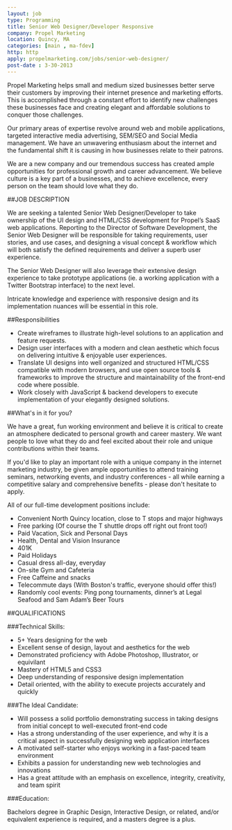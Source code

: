 ```yaml
---
layout: job
type: Programming
title: Senior Web Designer/Developer Responsive
company: Propel Marketing
location: Quincy, MA
categories: [main , ma-fdev]
http: http
apply: propelmarketing.com/jobs/senior-web-designer/
post-date : 3-30-2013
---
```


Propel Marketing helps small and medium sized businesses better serve their customers by improving their internet presence and marketing efforts. This is accomplished through a constant effort to identify new challenges these businesses face and creating elegant and affordable solutions to conquer those challenges.

Our primary areas of expertise revolve around web and mobile applications, targeted interactive media advertising, SEM/SEO and Social Media management. We have an unwavering enthusiasm about the internet and the fundamental shift it is causing in how businesses relate to their patrons.

We are a new company and our tremendous success has created ample opportunities for professional growth and career advancement. We believe culture is a key part of a businesses, and to achieve excellence, every person on the team should love what they do.

##JOB DESCRIPTION

We are seeking a talented Senior Web Designer/Developer to take ownership of the UI design and HTML/CSS development for Propel’s SaaS web applications. Reporting to the Director of Software Development, the Senior Web Designer will be responsible for taking requirements, user stories, and use cases, and designing a visual concept & workflow which will both satisfy the defined requirements and deliver a superb user experience.

The Senior Web Designer will also leverage their extensive design experience to take prototype applications (ie. a working application with a Twitter Bootstrap interface) to the next level.

Intricate knowledge and experience with responsive design and its implementation nuances will be essential in this role.

##Responsibilities

* Create wireframes to illustrate high-level solutions to an application and feature requests.
* Design user interfaces with a modern and clean aesthetic which focus on delivering intuitive & enjoyable user experiences.
* Translate UI designs into well organized and structured HTML/CSS compatible with modern browsers, and use open source tools & frameworks to improve the structure and maintainability of the front-end code where possible.
* Work closely with JavaScript & backend developers to execute implementation of your elegantly designed solutions.

##What's in it for you?

We have a great, fun working environment and believe it is critical to create an atmosphere dedicated to personal growth and career mastery. We want people to love what they do and feel excited about their role and unique contributions within their teams.

If you'd like to play an important role with a unique company in the internet marketing industry, be given ample opportunities to attend training seminars, networking events, and industry conferences - all while earning a competitive salary and comprehensive benefits - please don't hesitate to apply.

All of our full-time development positions include:

* Convenient North Quincy location, close to T stops and major highways
* Free parking (Of course the T shuttle drops off right out front too!)
* Paid Vacation, Sick and Personal Days
* Health, Dental and Vision Insurance
* 401K
* Paid Holidays
* Casual dress all-day, everyday
* On-site Gym and Cafeteria
* Free Caffeine and snacks
* Telecommute days (With Boston's traffic, everyone should offer this!)
* Randomly cool events: Ping pong tournaments, dinner’s at Legal Seafood and Sam Adam’s Beer Tours

##QUALIFICATIONS

###Technical Skills:

* 5+ Years designing for the web
* Excellent sense of design, layout and aesthetics for the web
* Demonstrated proficiency with Adobe Photoshop, Illustrator, or equivilant
* Mastery of HTML5 and CSS3
* Deep understanding of responsive design implementation
* Detail oriented, with the ability to execute projects accurately and quickly

###The Ideal Candidate:

* Will possess a solid portfolio demonstrating success in taking designs from initial concept to well-executed front-end code
* Has a strong understanding of the user experience, and why it is a critical aspect in successfully designing web application interfaces
* A motivated self-starter who enjoys working in a fast-paced team environment
* Exhibits a passion for understanding new web technologies and innovations
* Has a great attitude with an emphasis on excellence, integrity, creativity, and team spirit

###Education:

Bachelors degree in Graphic Design, Interactive Design, or related, and/or equivalent experience is required, and a masters degree is a plus.